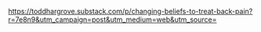 https://toddhargrove.substack.com/p/changing-beliefs-to-treat-back-pain?r=7e8n9&utm_campaign=post&utm_medium=web&utm_source=